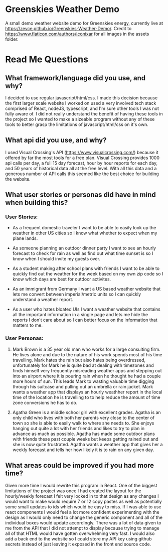 # Greenskies Weather Demo
 A small demo weather website demo for Greenskies energy, currently live at https://zevce.github.io/Greenskies-Weather-Demo/. Credit to https://www.flaticon.com/authors/iconixar for all images in the assets folder. 

 # Read Me Questions

## What framework/language did you use, and why?
I decided to use regular javascript/html/css. I made this decision because the first larger scale website I worked on used a very involved tech stack comprised of React, nodeJS, typescript, and I'm sure other tools I was not fully aware of. I did not really understand the benefit of having these tools in the project so I wanted to make a sizeable program without any of these tools to better grasp the limitations of javascript/html/css on it's own. 

## What api did you use, and why?
I used Visual Crossing's API (https://www.visualcrossing.com/) because it offered by far the most tools for a free plan. Visual Crossing provides 1000 api calls per day, a full 15 day forecast, hour by hour reports for each day, and 50 years of historical data all at the free level. With all this data and a generous number of API calls this seemed like the best choice for building the website. 

## What user stories or personas did have in mind when building this?

### User Stories:
- As a frequent domestic traveler I want to be able to easily look up the weather in other US cities so I know what whether to expect when my plane lands.

- As someone planning an outdoor dinner party I want to see an hourly forecast to check for rain as well as find out what time sunset is so I know when I should invite my guests over.

- As a student making after school plans with friends I want to be able to quickly find out the weather for the week based on my own zip code so I know which days are best for outdoor activites. 

- As an immigrant from Germany I want a US based weather website that lets me convert between imperial/metric units so I can quickly understand a weather report.

- As a user who hates bloated UIs I want a weather website that contains all the important information in a single page and lets me hide the reports I don't care about so I can better focus on the information that matters to me. 


### User Personas:
1) Mark Brown is a 35 year old man who works for a large consulting firm. He lives alone and due to the nature of his work spends most of his time travelling. Mark hates the rain but also hates being overdressed, unfortunately for Mark he is quite bad at dealing with timezones and finds himself very frequently misreading weather apps and stepping out into an airport where it is pouring rain when he thought he had a couple more hours of sun. This leads Mark to wasting valuable time digging through his suitcase and pulling out an umbrella or rain jacket. Mark wants a weather app that displays an hourly weathher report in the local time of the location he is travelling to to help reduce the amount of time zone conversions he has to do.

1) Agatha Green is a middle school girl with excellent grades. Agatha is an only child who lives with both her parents very close to the center of town so she is able to easily walk to where she needs to. She enjoys hanging out quite a lot with her friends and likes to try to plan in advance as much as possible. Agatha has made some outdoor plans with friends these past couple weeks but keeps getting rained out and she is now quite frustrated. Agatha wants a weather app that gives her a weekly forecast and tells her how likely it is to rain on any given day.


## What areas could be improved if you had more time?
Given more time I would rewrite this program in React. One of the biggest limitations of the project was once I had created the layout for the hourly/weekly forecast I felt very locked in to that design as any changes I would want to make would require 7 or 12 copy pastes as well as potentially some small updates to ids which would be easy to miss. If I was able to use react components I would feel a lot more confident experimenting with the design as I would only need to change the generic component and all of the individual boxes would update accordingly. There was a lot of data given to me from the API that I did not attempt to display because trying to manage all of that HTML would have gotten overwhelming very fast. I would also add a back end to the website so I could store my API key using github secrets instead of just leaving it exposed in the front end source code. 

